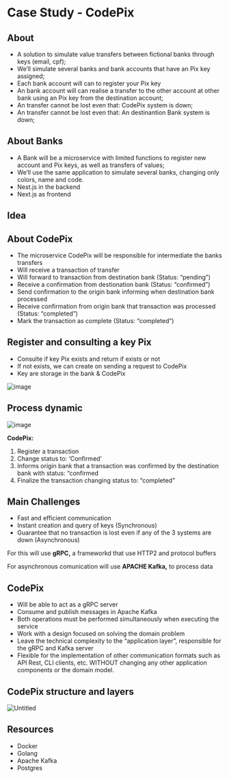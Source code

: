 # Case Study - CodePix

## About

- A solution to simulate value transfers between fictional banks through keys (email, cpf);
- We’ll simulate several banks and bank accounts that have an Pix key assigned;
- Each bank account will can to register your Pix key
- An bank account will can realise a transfer to the other account at other bank using an Pix key from the destination account;
- An transfer cannot be lost even that: CodePix system is down;
- An transfer cannot be lost even that: An destinantion Bank system is down;

## About Banks

- A Bank will be a microservice with limited functions to register new account and Pix keys, as well as transfers of values;
- We’ll use the same application to simulate several banks, changing only colors, name and code.
- Nest.js in the backend
- Next.js as frontend

## Idea

## About CodePix

- The microservice CodePix will be responsible for intermediate the banks transfers
- Will receive a transaction of transfer
- Will forward to transaction from destination bank (Status: “pending”)
- Receive a confirmation from destionation bank (Status: “confirmed”)
- Send confirmation to the origin bank informing when destination bank processed
- Receive confirmation from origin bank that transaction was processed (Status: “completed”)
- Mark the transaction as complete (Status: “completed”)

## Register and consulting a key Pix

- Consulte if key Pix exists and return if exists or not
- If not exists, we can create on sending a request to CodePix
- Key are storage in the bank & CodePix

![image](https://user-images.githubusercontent.com/17819811/162598370-f8421a0c-d616-41eb-b096-5f5539000d61.png)

## Process dynamic

![image](https://user-images.githubusercontent.com/17819811/162598380-dbe5f75a-90a2-4459-a294-bc391ddf802e.png)

**CodePix:**

1. Register a transaction
2. Change status to: ‘Confirmed’
3. Informs origin bank that a transaction was confirmed by the destination bank with status: “confirmed
4. Finalize the transaction changing status to: “completed”

## Main Challenges

- Fast and efficient communication
- Instant creation and query of keys (Synchronous)
- Guarantee that no transaction is lost even if any of the 3 systems are down (Asynchronous)

For this will use **gRPC,**  a frameworkd that use HTTP2 and protocol buffers

For asynchronous comunication will use **APACHE Kafka,** to process data

## CodePix

- Will be able to act as a gRPC server
- Consume and publish messages in Apache Kafka
- Both operations must be performed simultaneously when executing the service
- Work with a design focused on solving the domain problem
- Leave the technical complexity to the “application layer”, responsible for the gRPC and Kafka server
- Flexible for the implementation of other communication formats such as API Rest, CLI clients, etc. WITHOUT changing any other application components or the domain model.

## CodePix structure and layers

![Untitled](https://s3-us-west-2.amazonaws.com/secure.notion-static.com/596ee1d1-4a79-4d75-9648-cdeb854412fe/Untitled.png)

## Resources

- Docker
- Golang
- Apache Kafka
- Postgres
